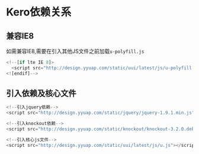 # Kero依赖关系

## 兼容IE8

如需兼容IE8,需要在引入其他JS文件之前加载`u-polyfill.js`

```javascript
<!--[if lte IE 8]>
  <script src="http://design.yyuap.com/static/uui/latest/js/u-polyfill.js"></script>
<![endif]-->
```

## 引入依赖及核心文件

```javascript
<!--引入jquery依赖-->
<script src="http://design.yyuap.com/static/jquery/jquery-1.9.1.min.js"></script>

<!--引入knockout依赖-->
<script src="http://design.yyuap.com/static/knockout/knockout-3.2.0.debug.js"></script>

<!--引入核心js文件-->
<script src="http://design.yyuap.com/static/uui/latest/js/u.js"></script>
```



